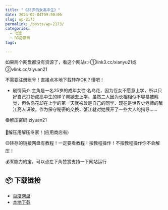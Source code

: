 ```yaml
---
title: "《25岁的女高中生》"
date: 2024-02-04T09:50:06
slug: wp-2173
permalink: /posts/wp-2173/
categories:
  - 动漫
  - BG泡面档
tags:

---
```


如果两个网盘都没有资源了，看这个网站👉①link3.cc/xianyu21或②vlink.cc/ziyuan21

不需要注册账号！直接点本地下载转存OK？懂吧！

*   剧情简介:主角是一名25岁的成年女性·名鸟花，因为侄女不愿意上学，所以只好自己打扮成高中生的样子帮她去上学。虽然二人因为长相相似不容易被察觉，但名鸟花却在上学的第一天就被曾是自己的同学、现在是世界史老师的蟹江亮人识破。作为保守秘密的交换，蟹江就对她展开了一些大人的指导……

🟢解压密码:ziyuan21

🔵解压用解压专家！(应用商店有)

🟡转存的链接网盘有教程！一定要看教程！按教程操作！不按教程操作你不会解压！

💰🈶能力的宝，可以点左下角赞赏支持一下网站运行

## 📦 下载链接
- [百度网盘](https://blziyuan21.com/pay-download/2173?key=a49a46c703&down_id=0)
- [本地下载](https://blziyuan21.com/pay-download/2173?key=a49a46c703&down_id=1)

